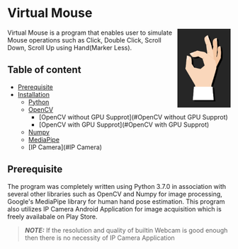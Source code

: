 # Virtual Mouse
<a href="http://www.freepik.com"><img src="images/logo.jpg" width="120" height="178" align="right" alt="Designed by macrovector_official / Freepik"></a>
Virtual Mouse is a program that enables user to simulate Mouse operations such as Click, Double Click, Scroll Down, Scroll Up using Hand(Marker Less).

## Table of content
- [Prerequisite](#Prerequisite)
- [Installation](#Installation)
    - [Python](#Python)
    - [OpenCV](#OpenCV)
        - [OpenCV without GPU Supprot](#OpenCV without GPU Supprot)
        - [OpenCV with GPU Supprot](#OpenCV with GPU Supprot)
    - [Numpy](#Numpy)
    - [MediaPipe](#MediaPipe)
    - [IP Camera](#IP Camera)
       
   


## Prerequisite
The program was completely written using Python 3.7.0 in association with several other libraries such as OpenCV and Numpy for image processing, Google's MediaPipe library for human hand pose estimation. This program also utilizes IP Camera Android Application for image acquisition which is freely availabale on Play Store.
> **_NOTE:_**  If the resolution and quality of builtin Webcam is good enough then there is no necessity of IP Camera Application
